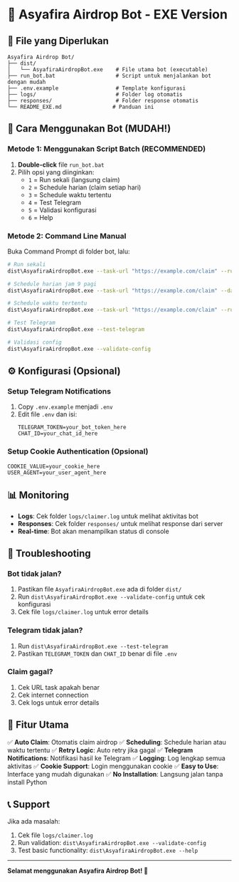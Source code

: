 # 🚀 Asyafira Airdrop Bot - EXE Version

## 📁 File yang Diperlukan

```
Asyafira Airdrop Bot/
├── dist/
│   └── AsyafiraAirdropBot.exe    # File utama bot (executable)
├── run_bot.bat                   # Script untuk menjalankan bot dengan mudah
├── .env.example                  # Template konfigurasi
├── logs/                         # Folder log otomatis
├── responses/                    # Folder response otomatis
└── README_EXE.md                # Panduan ini
```

## 🎯 Cara Menggunakan Bot (MUDAH!)

### Metode 1: Menggunakan Script Batch (RECOMMENDED)

1. **Double-click** file `run_bot.bat`
2. Pilih opsi yang diinginkan:
   - `1` = Run sekali (langsung claim)
   - `2` = Schedule harian (claim setiap hari)
   - `3` = Schedule waktu tertentu
   - `4` = Test Telegram
   - `5` = Validasi konfigurasi
   - `6` = Help

### Metode 2: Command Line Manual

Buka Command Prompt di folder bot, lalu:

```bash
# Run sekali
dist\AsyafiraAirdropBot.exe --task-url "https://example.com/claim" --run-once

# Schedule harian jam 9 pagi
dist\AsyafiraAirdropBot.exe --task-url "https://example.com/claim" --daily-time "09:00"

# Schedule waktu tertentu
dist\AsyafiraAirdropBot.exe --task-url "https://example.com/claim" --run-datetime "2025-09-15 14:30:00"

# Test Telegram
dist\AsyafiraAirdropBot.exe --test-telegram

# Validasi config
dist\AsyafiraAirdropBot.exe --validate-config
```

## ⚙️ Konfigurasi (Opsional)

### Setup Telegram Notifications

1. Copy `.env.example` menjadi `.env`
2. Edit file `.env` dan isi:
   ```
   TELEGRAM_TOKEN=your_bot_token_here
   CHAT_ID=your_chat_id_here
   ```

### Setup Cookie Authentication (Opsional)

```
COOKIE_VALUE=your_cookie_here
USER_AGENT=your_user_agent_here
```

## 📊 Monitoring

- **Logs**: Cek folder `logs/claimer.log` untuk melihat aktivitas bot
- **Responses**: Cek folder `responses/` untuk melihat response dari server
- **Real-time**: Bot akan menampilkan status di console

## 🔧 Troubleshooting

### Bot tidak jalan?
1. Pastikan file `AsyafiraAirdropBot.exe` ada di folder `dist/`
2. Run `dist\AsyafiraAirdropBot.exe --validate-config` untuk cek konfigurasi
3. Cek file `logs/claimer.log` untuk error details

### Telegram tidak jalan?
1. Run `dist\AsyafiraAirdropBot.exe --test-telegram`
2. Pastikan `TELEGRAM_TOKEN` dan `CHAT_ID` benar di file `.env`

### Claim gagal?
1. Cek URL task apakah benar
2. Cek internet connection
3. Cek logs untuk error details

## 🎉 Fitur Utama

✅ **Auto Claim**: Otomatis claim airdrop
✅ **Scheduling**: Schedule harian atau waktu tertentu
✅ **Retry Logic**: Auto retry jika gagal
✅ **Telegram Notifications**: Notifikasi hasil ke Telegram
✅ **Logging**: Log lengkap semua aktivitas
✅ **Cookie Support**: Login menggunakan cookie
✅ **Easy to Use**: Interface yang mudah digunakan
✅ **No Installation**: Langsung jalan tanpa install Python

## 📞 Support

Jika ada masalah:
1. Cek file `logs/claimer.log`
2. Run validation: `dist\AsyafiraAirdropBot.exe --validate-config`
3. Test basic functionality: `dist\AsyafiraAirdropBot.exe --help`

---

**Selamat menggunakan Asyafira Airdrop Bot! 🚀**